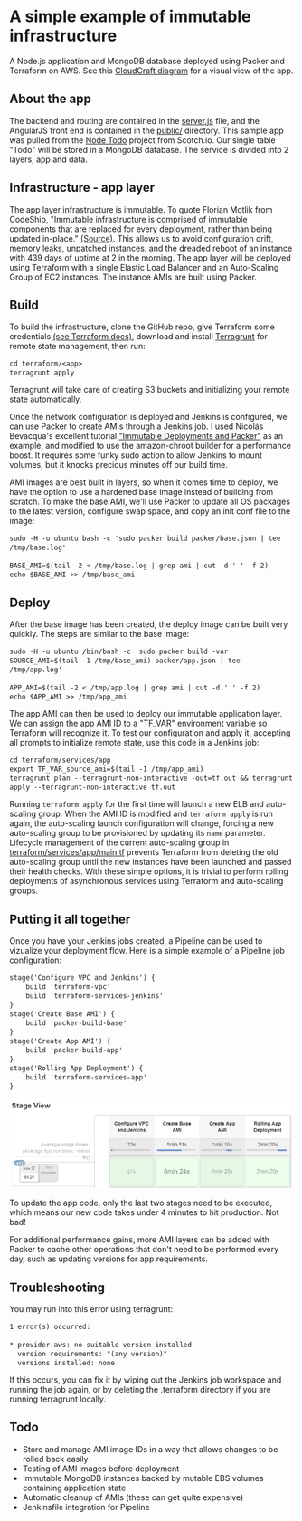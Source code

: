 # A simple example of immutable infrastructure
A Node.js application and MongoDB database deployed using Packer and Terraform on AWS. See this [CloudCraft diagram](https://cloudcraft.co/view/ef83c3de-abfe-42eb-acee-d96cad91dc55?key=vtzk8z9G_7mL8xxDLiciQA) for a visual view of the app.

## About the app
The backend and routing are contained in the [server.js](server.js) file, and the AngularJS front end is contained in the [public/](public/) directory. This sample app was pulled from the [Node Todo](https://github.com/scotch-io/node-todo) project from Scotch.io. Our single table "Todo" will be stored in a MongoDB database. The service is divided into 2 layers, app and data.

## Infrastructure - app layer
The app layer infrastructure is immutable. To quote Florian Motlik from CodeShip, "Immutable infrastructure is comprised of immutable components that are replaced for every deployment, rather than being updated in-place." [(Source)](https://blog.codeship.com/immutable-infrastructure/). This allows us to avoid configuration drift, memory leaks, unpatched instances, and the dreaded reboot of an instance with 439 days of uptime at 2 in the morning. The app layer will be deployed using Terraform with a single Elastic Load Balancer and an Auto-Scaling Group of EC2 instances. The instance AMIs are built using Packer.

## Build
To build the infrastructure, clone the GitHub repo, give Terraform some credentials [(see Terraform docs)](https://www.terraform.io/docs/providers/aws/), download and install [Terragrunt](https://github.com/gruntwork-io/terragrunt/releases) for remote state management, then run:

```
cd terraform/<app>
terragrunt apply
```

Terragrunt will take care of creating S3 buckets and initializing your remote state automatically.

Once the network configuration is deployed and Jenkins is configured, we can use Packer to create AMIs through a Jenkins job. I used Nicolás Bevacqua's excellent tutorial ["Immutable Deployments and Packer"](https://ponyfoo.com/articles/immutable-deployments-packer) as an example, and modified to use the amazon-chroot builder for a performance boost. It requires some funky sudo action to allow Jenkins to mount volumes, but it knocks precious minutes off our build time.

AMI images are best built in layers, so when it comes time to deploy, we have the option to use a hardened base image instead of building from scratch. To make the base AMI, we'll use Packer to update all OS packages to the latest version, configure swap space, and copy an init conf file to the image:

```
sudo -H -u ubuntu bash -c 'sudo packer build packer/base.json | tee /tmp/base.log'

BASE_AMI=$(tail -2 < /tmp/base.log | grep ami | cut -d ' ' -f 2)
echo $BASE_AMI >> /tmp/base_ami
```

## Deploy
After the base image has been created, the deploy image can be built very quickly. The steps are similar to the base image:

```
sudo -H -u ubuntu /bin/bash -c 'sudo packer build -var SOURCE_AMI=$(tail -1 /tmp/base_ami) packer/app.json | tee /tmp/app.log'

APP_AMI=$(tail -2 < /tmp/app.log | grep ami | cut -d ' ' -f 2)
echo $APP_AMI >> /tmp/app_ami
```

The app AMI can then be used to deploy our immutable application layer. We can assign the app AMI ID to a "TF_VAR" environment variable so Terraform will recognize it. To test our configuration and apply it, accepting all prompts to initialize remote state, use this code in a Jenkins job:

```
cd terraform/services/app
export TF_VAR_source_ami=$(tail -1 /tmp/app_ami)
terragrunt plan --terragrunt-non-interactive -out=tf.out && terragrunt apply --terragrunt-non-interactive tf.out
```

Running `terraform apply` for the first time will launch a new ELB and auto-scaling group. When the AMI ID is modified and `terraform apply` is run again, the auto-scaling launch configuration will change, forcing a new auto-scaling group to be provisioned by updating its `name` parameter. Lifecycle management of the current auto-scaling group in [terraform/services/app/main.tf](terraform/services/app/main.tf) prevents Terraform from deleting the old auto-scaling group until the new instances have been launched and passed their health checks. With these simple options, it is trivial to perform rolling deployments of asynchronous services using Terraform and auto-scaling groups.

## Putting it all together
Once you have your Jenkins jobs created, a Pipeline can be used to vizualize your deployment flow. Here is a simple example of a Pipeline job configuration:

```
stage('Configure VPC and Jenkins') {
    build 'terraform-vpc'
    build 'terraform-services-jenkins'
}
stage('Create Base AMI') {
    build 'packer-build-base'
}
stage('Create App AMI') {
    build 'packer-build-app'
}
stage('Rolling App Deployment') {
    build 'terraform-services-app'
}
```

![Jenkins Pipeline image](Jenkins_Pipeline.png)

To update the app code, only the last two stages need to be executed, which means our new code takes under 4 minutes to hit production. Not bad!

For additional performance gains, more AMI layers can be added with Packer to cache other operations that don't need to be performed every day, such as updating versions for app requirements.

## Troubleshooting
You may run into this error using terragrunt:

```
1 error(s) occurred:

* provider.aws: no suitable version installed
  version requirements: "(any version)"
  versions installed: none
```

If this occurs, you can fix it by wiping out the Jenkins job workspace and running the job again, or by deleting the .terraform directory if you are running terragrunt locally.

## Todo
* Store and manage AMI image IDs in a way that allows changes to be rolled back easily
* Testing of AMI images before deployment
* Immutable MongoDB instances backed by mutable EBS volumes containing application state
* Automatic cleanup of AMIs (these can get quite expensive)
* Jenkinsfile integration for Pipeline
